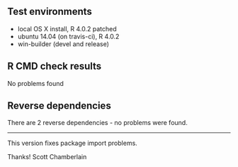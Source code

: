 ## Test environments

* local OS X install, R 4.0.2 patched
* ubuntu 14.04 (on travis-ci), R 4.0.2
* win-builder (devel and release)

## R CMD check results

No problems found

## Reverse dependencies

There are 2 reverse dependencies - no problems were found.

---

This version fixes package import problems.

Thanks!
Scott Chamberlain

